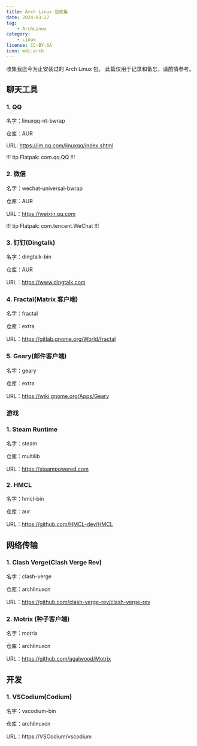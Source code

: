 ```yaml
---
title: Arch Linux 包收集
date: 2024-03-27
tag:
    - ArchLinux
category:
    - Linux
license: CC-BY-SA
icon: mdi:arch
---
```

收集我迄今为止安装过的 Arch Linux 包。
此篇仅用于记录和备忘，请酌情参考。
<!-- more -->

## 聊天工具

### 1. QQ

名字：linuxqq-nt-bwrap

仓库：AUR

URL: https://im.qq.com/linuxqq/index.shtml

!!! tip
Flatpak: com.qq.QQ
!!!

### 2. 微信

名字：wechat-universal-bwrap

仓库：AUR

URL：https://weixin.qq.com

!!! tip
Flatpak: com.tencent.WeChat
!!!

### 3. 钉钉(Dingtalk)

名字：dingtalk-bin

仓库：AUR

URL：https://www.dingtalk.com

### 4. Fractal(Matrix 客户端)

名字：fractal

仓库：extra

URL：https://gitlab.gnome.org/World/fractal

### 5. Geary(邮件客户端)

名字：geary

仓库：extra

URL：https://wiki.gnome.org/Apps/Geary

### 游戏

### 1. Steam Runtime

名字：steam

仓库：multilib

URL：https://steampowered.com

### 2. HMCL

名字：hmcl-bin

仓库：aur

URL：https://github.com/HMCL-dev/HMCL

## 网络传输

### 1. Clash Verge(Clash Verge Rev)

名字：clash-verge

仓库：archlinuxcn

URL：https://github.com/clash-verge-rev/clash-verge-rev

### 2. Motrix (种子客户端)

名字：motrix

仓库：archlinuxcn

URL：https://github.com/agalwood/Motrix

## 开发

### 1. VSCodium(Codium)

名字：vscodium-bin

仓库：archlinuxcn

URL：https://VSCodium/vscodium